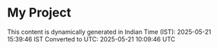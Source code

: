 # My Project

This content is dynamically generated in Indian Time (IST): 2025-05-21 15:39:46 IST
Converted to UTC: 2025-05-21 10:09:46 UTC
